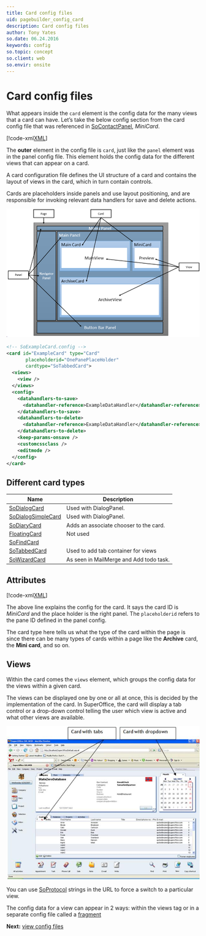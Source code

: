 ```yaml
---
title: Card config files
uid: pagebuilder_config_card
description: Card config files
author: Tony Yates
so.date: 06.24.2016
keywords: config
so.topic: concept
so.client: web
so.envir: onsite
---
```


# Card config files

What appears inside the `card` element is the config data for the many views that a card can have. Let’s take the below config section from the card config file that was referenced in [SoContactPanel][1], *MiniCard*.

[!code-xml[XML](includes/minicard.xml)]

The **outer** element in the config file is `card`, just like the `panel` element was in the panel config file. This element holds the config data for the different views that can appear on a card.

A card configuration file defines the UI structure of a card and contains the layout of views in the card, which in turn contain controls.

Cards are placeholders inside panels and use layout positioning, and are responsible for invoking relevant data handlers for save and delete actions.

![PageFramework][img1]

```xml
<!-- SoExampleCard.config -->
<card id="ExampleCard" type="Card"
       placeholderid="OnePanePlaceHolder"
       cardtype="SoTabbedCard">
  <views>
    <view />
  </views>
  <config>
    <datahandlers-to-save>
      <datahandler-reference>ExampleDataHandler</datahandler-reference>
    </datahandlers-to-save>
    <datahandlers-to-delete>
      <datahandler-reference>ExampleDataHandler</datahandler-reference>
    </datahandlers-to-delete>
    <keep-params-onsave />
    <customcssclass />
    <editmode />
  </config>
</card>
```

## Different card types

| Name | Description |
|---|---|
| [SoDialogCard][3] | Used with DialogPanel. |
| [SoDialogSimpleCard][4] | Used with DialogPanel. |
| [SoDiaryCard][5] | Adds an associate chooser to the card. |
| [FloatingCard][6] | Not used |
| [SoFindCard][7] | |
| [SoTabbedCard][8] | Used to add tab container for views |
| [SoWizardCard][9] | As seen in MailMerge and Add todo task. |

## Attributes

[!code-xml[XML](includes/minicard.xml?range=1)]

The above line explains the config for the card. It says the card ID is *MiniCard* and the place holder is the right panel. The `placeholderid` refers to the pane ID defined in the panel config.

The card type here tells us what the type of the card within the page is since there can be many types of cards within a page like the **Archive** card, the **Mini card**, and so on.

## Views

Within the card comes the `views` element, which groups the config data for the views within a given card.

The views can be displayed one by one or all at once, this is decided by the implementation of the card. In SuperOffice, the card will display a tab control or a drop-down control telling the user which view is active and what other views are available.

![02][img2]

You can use [SoProtocol][10] strings in the URL to force a switch to a particular view.

The config data for a view can appear in 2 ways: within the views tag or in a separate config file called a [fragment][11]

**Next:** [view config files][2]

<!-- Referenced links -->
[1]: panel.md
[2]: view.md
[3]: https://community.superoffice.com/documentation/SDK/SO.Web.Application/html/T_SuperOffice_CRM_Web_UI_Controls_DialogCard.htm
[4]: https://community.superoffice.com/documentation/SDK/SO.Web.Application/html/T_SuperOffice_CRM_Web_UI_Cards_and_Views_DialogSimpleCard.htm
[5]: https://community.superoffice.com/documentation/SDK/SO.Web.Application/html/T_SuperOffice_CRM_Web_UI_Controls_DiaryCard.htm
[6]: https://community.superoffice.com/documentation/SDK/SO.Web.Application/html/T_SuperOffice_CRM_Web_UI_Controls_FloatingCard.htm
[7]: https://community.superoffice.com/documentation/SDK/SO.Web.Application/html/T_SuperOffice_CRM_Web_UI_Controls_FindCard.htm
[8]: https://community.superoffice.com/documentation/SDK/SO.Web.Application/html/T_SuperOffice_CRM_Web_UI_Controls_TabbedCard.htm
[9]: https://community.superoffice.com/documentation/SDK/SO.Web.Application/html/T_SuperOffice_DCF_Web_UI_Controls_WizardCard.htm
[10]: ../../../soprotocol/index.md
[11]: soml.md

<!-- Referenced images -->
[img1]: media/web-client-pagebuilder-framework2.png
[img2]: media/image002.jpg
